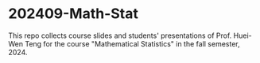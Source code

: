 # 202409-Math-Stat
This repo collects course slides and students' presentations of Prof. Huei-Wen Teng for the course "Mathematical Statistics" in the fall semester, 2024. 
